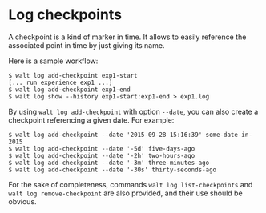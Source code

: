 
# Log checkpoints

A checkpoint is a kind of marker in time. It allows to easily reference the associated point in time by just giving its name.

Here is a sample workflow:
```
$ walt log add-checkpoint exp1-start
[... run experience exp1 ...]
$ walt log add-checkpoint exp1-end
$ walt log show --history exp1-start:exp1-end > exp1.log
```

By using `walt log add-checkpoint` with option `--date`, you can also create a checkpoint referencing a given date. For example:
```
$ walt log add-checkpoint --date '2015-09-28 15:16:39' some-date-in-2015
$ walt log add-checkpoint --date '-5d' five-days-ago
$ walt log add-checkpoint --date '-2h' two-hours-ago
$ walt log add-checkpoint --date '-3m' three-minutes-ago
$ walt log add-checkpoint --date '-30s' thirty-seconds-ago
```

For the sake of completeness, commands `walt log list-checkpoints` and `walt log remove-checkpoint` are also provided, and their use should be obvious.
